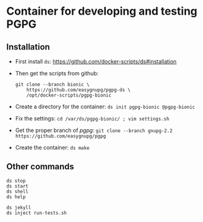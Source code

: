 # Container for developing and testing PGPG

## Installation

  - First install `ds`: https://github.com/docker-scripts/ds#installation

  - Then get the scripts from github:
    ```
    git clone --branch bionic \
        https://github.com/easygnupg/pgpg-ds \
        /opt/docker-scripts/pgpg-bionic
    ```

  - Create a directory for the container: `ds init pgpg-bionic @pgpg-bionic`

  - Fix the settings: `cd /var/ds/pgpg-bionic/ ; vim settings.sh`

  - Get the proper branch of *pgpg*: `git clone --branch gnupg-2.2 https://github.com/easygnupg/pgpg`

  - Create the container: `ds make`


## Other commands

   ```
   ds stop
   ds start
   ds shell
   ds help

   ds jekyll
   ds inject run-tests.sh
   ```
